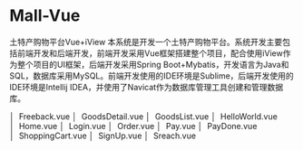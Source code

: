 # Mall-Vue
土特产购物平台Vue+iView
本系统是开发一个土特产购物平台。系统开发主要包括前端开发和后端开发，前端开发采用Vue框架搭建整个项目，配合使用iView作为整个项目的UI框架，后端开发采用Spring Boot+Mybatis，开发语言为Java和SQL，数据库采用MySQL。前端开发使用的IDE环境是Sublime，后端开发使用的IDE环境是Intellij IDEA，并使用了Navicat作为数据库管理工具创建和管理数据库。

│&nbsp;&nbsp;Freeback.vue
│&nbsp;&nbsp;GoodsDetail.vue
│&nbsp;&nbsp;GoodsList.vue
│&nbsp;&nbsp;HelloWorld.vue
│&nbsp;&nbsp;Home.vue
│&nbsp;&nbsp;Login.vue
│&nbsp;&nbsp;Order.vue
│&nbsp;&nbsp;Pay.vue
│&nbsp;&nbsp;PayDone.vue
│&nbsp;&nbsp;ShoppingCart.vue
│&nbsp;&nbsp;SignUp.vue
│&nbsp;&nbsp;Sreach.vue

